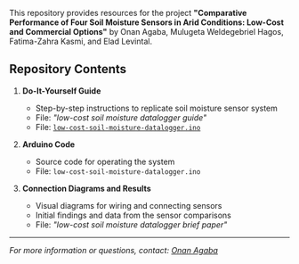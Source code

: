 This repository provides resources for the project **"Comparative Performance of Four Soil Moisture Sensors in Arid Conditions: Low-Cost and Commercial Options"** by Onan Agaba, Mulugeta Weldegebriel Hagos, Fatima-Zahra Kasmi, and Elad Levintal.

## Repository Contents

1. **Do-It-Yourself Guide**
   - Step-by-step instructions to replicate soil moisture sensor system  
   - File: *"low-cost soil moisture datalogger guide"*
   - File: [`low-cost-soil-moisture-datalogger.ino`](./low-cost-soil-moisture-datalogger.ino)

2. **Arduino Code**
   - Source code for operating the system  
   - File: `low-cost-soil-moisture-datalogger.ino`

3. **Connection Diagrams and Results**
   - Visual diagrams for wiring and connecting sensors  
   - Initial findings and data from the sensor comparisons
   - File: *"low-cost soil moisture datalogger brief paper"*

---

*For more information or questions, contact: [Onan Agaba](mailto:onanagaba@gmail.com)*


